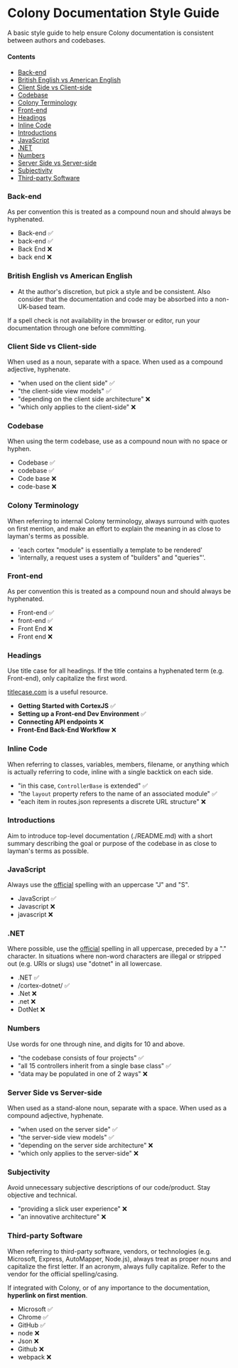 # Colony Documentation Style Guide

A basic style guide to help ensure Colony documentation is consistent between authors and codebases.

#### Contents
- [Back-end](#back-end)
- [British English vs American English](#british-english-vs-american-english)
- [Client Side vs Client-side](#client-side-vs-client-side)
- [Codebase](#codebase)
- [Colony Terminology](#colony-terminology)
- [Front-end](#front-end)
- [Headings](#headings)
- [Inline Code](#inline-code)
- [Introductions](#introductions)
- [JavaScript](#javascript)
- [.NET](#net)
- [Numbers](#numbers)
- [Server Side vs Server-side](#server-side-vs-server-side)
- [Subjectivity](#subjectivity)
- [Third-party Software](#third-party-software)

### Back-end

As per convention this is treated as a compound noun and should always be hyphenated.

- Back-end ✅
- back-end ✅
- Back End ❌
- back end ❌

### British English vs American English

- At the author's discretion, but pick a style and be consistent. Also consider that the documentation and code may be absorbed into a non-UK-based team.

If a spell check is not availability in the browser or editor, run your documentation through one before committing.

### Client Side vs Client-side

When used as a noun, separate with a space. When used as a compound adjective, hyphenate.

- "when used on the client side" ✅
- "the client-side view models" ✅
- "depending on the client side architecture" ❌
- "which only applies to the client-side" ❌

### Codebase

When using the term codebase, use as a compound noun with no space or hyphen.
- Codebase ✅
- codebase ✅
- Code base ❌
- code-base ❌

### Colony Terminology

When referring to internal Colony terminology, always surround with quotes on first mention, and make an effort to explain the meaning in as close to layman's terms as possible.

- 'each cortex "module" is essentially a template to be rendered'
- 'internally, a request uses a system of "builders" and "queries"'.

### Front-end

As per convention this is treated as a compound noun and should always be hyphenated.

- Front-end ✅
- front-end ✅
- Front End ❌
- Front end ❌

### Headings

Use title case for all headings. If the title contains a hyphenated term (e.g. Front-end), only capitalize the first word.

[titlecase.com](http://titlecase.com) is a useful resource.

- **Getting Started with CortexJS**  ✅
- **Setting up a Front-end Dev Environment**  ✅
- **Connecting API endpoints** ❌
- **Front-End Back-End Workflow** ❌

### Inline Code

When referring to classes, variables, members, filename, or anything which is actually referring to code, inline with a single backtick on each side.

- "in this case, `ControllerBase` is extended" ✅
- "the `layout` property refers to the name of an associated module" ✅
- "each item in routes.json represents a discrete URL structure" ❌

### Introductions

Aim to introduce top-level documentation (./README.md) with a short summary describing the goal or purpose of the codebase in as close to layman's terms as possible.

### JavaScript

Always use the [official](https://developer.mozilla.org/en-US/docs/Web/JavaScript) spelling with an uppercase "J" and "S".

- JavaScript ✅
- Javascript ❌
- javascript ❌

### .NET

Where possible, use the [official](https://www.microsoft.com/net) spelling in all uppercase, preceded by a "." character. In situations where non-word characters are illegal or stripped out (e.g. URIs or slugs) use "dotnet" in all lowercase.

- .NET ✅
- /cortex-dotnet/ ✅
- .Net ❌
- .net ❌
- DotNet ❌

### Numbers

Use words for one through nine, and digits for 10 and above.

- "the codebase consists of four projects" ✅
- "all 15 controllers inherit from a single base class" ✅
- "data may be populated in one of 2 ways" ❌

### Server Side vs Server-side

When used as a stand-alone noun, separate with a space. When used as a compound adjective, hyphenate.

- "when used on the server side" ✅
- "the server-side view models" ✅
- "depending on the server side architecture" ❌
- "which only applies to the server-side" ❌

### Subjectivity

Avoid unnecessary subjective descriptions of our code/product. Stay objective and technical.

- "providing a slick user experience" ❌
- "an innovative architecture" ❌

### Third-party Software

When referring to third-party software, vendors, or technologies (e.g. Microsoft, Express, AutoMapper, Node.js), always treat as proper nouns and capitalize the first letter. If an acronym, always fully capitalize. Refer to the vendor for the official spelling/casing.

If integrated with Colony, or of any importance to the documentation, **hyperlink on first mention**.

- Microsoft ✅
- Chrome ✅
- GitHub ✅
- node ❌
- Json ❌
- Github ❌
- webpack ❌
